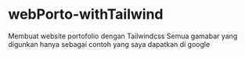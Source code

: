 # webPorto-withTailwind
Membuat website portofolio dengan Tailwindcss
Semua gamabar yang digunkan hanya sebagai contoh yang saya dapatkan di google
